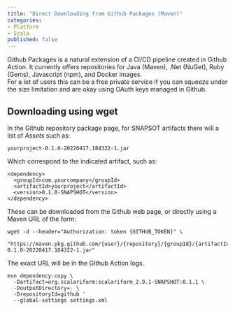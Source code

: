 ```yaml
---
title: "Direct Downloading from Github Packages (Maven)"
categories:
- Platform
- Scala
published: false
---
```

Github Packages is a natural extension of a CI/CD pipeline created in Github Action. It currently offers repositories for Java (Maven), .Net (NuGet), Ruby (Gems), Javascript (npm), and Docker images.  
For a lot of users this can be a free private service if you can squeeze under the size limitation and are okay using OAuth keys managed in Github.



## Downloading using wget

In the Github repository package page, for SNAPSOT artifacts there will a list of _Assets_ such as:
```
yourproject-0.1.0-20220417.184322-1.jar
```
Which correspond to the indicated artifact, such as:
```
<dependency>
  <groupId>com.yourcompany</groupId>
  <artifactId>yourproject</artifactId>
  <version>0.1.0-SNAPSHOT</version>
</dependency> 
```
These can be downloaded from the Github web page, or directly using a Maven URL of the form:
```
wget -d --header="Authorization: token {GITHUB_TOKEN}" \
 "https://maven.pkg.github.com/{user}/{repository}/{groupId}/{artifactId}/{version}/yourproject-0.1.0-20220417.184322-1.jar"
```
The exact URL will be in the Github Action logs.

```
mvn dependency:copy \
  -Dartifact=org.scalariform:scalariform_2.9.1-SNAPSHOT:0.1.1 \
  -DoutputDirectory=. \
  -DrepositoryId=github '
  --global-settings settings.xml
```
